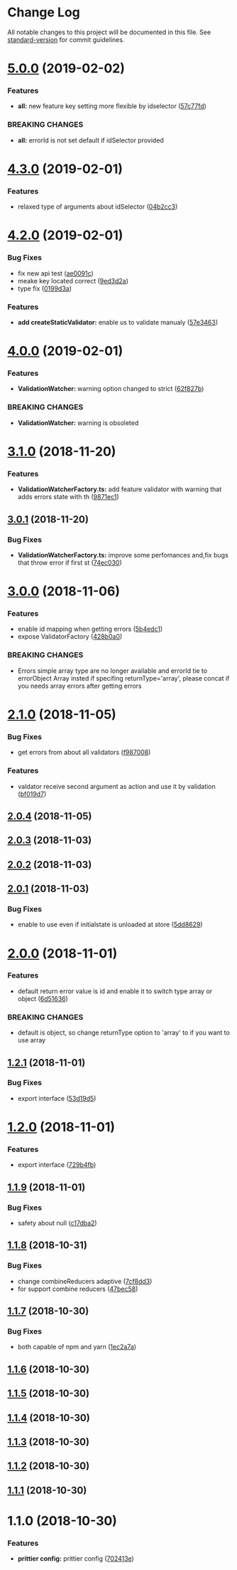 # Change Log

All notable changes to this project will be documented in this file. See [standard-version](https://github.com/conventional-changelog/standard-version) for commit guidelines.

<a name="5.0.0"></a>
# [5.0.0](https://github.com/tkow/redux-state-validation/compare/v4.3.0...v5.0.0) (2019-02-02)


### Features

* **all:** new feature key setting more flexible by idselector ([57c77fd](https://github.com/tkow/redux-state-validation/commit/57c77fd))


### BREAKING CHANGES

* **all:** errorId is not set default if idSelector provided



<a name="4.3.0"></a>
# [4.3.0](https://github.com/tkow/redux-state-validation/compare/v4.2.0...v4.3.0) (2019-02-01)


### Features

* relaxed type of arguments about idSelector ([04b2cc3](https://github.com/tkow/redux-state-validation/commit/04b2cc3))



<a name="4.2.0"></a>
# [4.2.0](https://github.com/tkow/redux-state-validation/compare/v4.0.0...v4.2.0) (2019-02-01)


### Bug Fixes

* fix new api test ([ae0091c](https://github.com/tkow/redux-state-validation/commit/ae0091c))
* meake key located correct ([9ed3d2a](https://github.com/tkow/redux-state-validation/commit/9ed3d2a))
* type fix ([0199d3a](https://github.com/tkow/redux-state-validation/commit/0199d3a))


### Features

* **add createStaticValidator:** enable us to validate manualy ([57e3463](https://github.com/tkow/redux-state-validation/commit/57e3463))



<a name="4.0.0"></a>
# [4.0.0](https://github.com/tkow/redux-state-validation/compare/v3.1.0...v4.0.0) (2019-02-01)


### Features

* **ValidationWatcher:** warning option changed to strict ([62f827b](https://github.com/tkow/redux-state-validation/commit/62f827b))


### BREAKING CHANGES

* **ValidationWatcher:** warning is obsoleted



<a name="3.1.0"></a>
# [3.1.0](https://github.com/tkow/redux-state-validation/compare/v3.0.1...v3.1.0) (2018-11-20)


### Features

* **ValidationWatcherFactory.ts:** add feature validator with warning that adds errors state with th ([9871ec1](https://github.com/tkow/redux-state-validation/commit/9871ec1))



<a name="3.0.1"></a>
## [3.0.1](https://github.com/tkow/redux-state-validation/compare/v3.0.0...v3.0.1) (2018-11-20)


### Bug Fixes

* **ValidationWatcherFactory.ts:** improve some perfomances and,fix bugs that throw error if first st ([74ec030](https://github.com/tkow/redux-state-validation/commit/74ec030))



<a name="3.0.0"></a>
# [3.0.0](https://github.com/tkow/redux-state-validation/compare/v2.1.0...v3.0.0) (2018-11-06)


### Features

* enable id mapping when getting errors ([5b4edc1](https://github.com/tkow/redux-state-validation/commit/5b4edc1))
* expose ValidatorFactory ([428b0a0](https://github.com/tkow/redux-state-validation/commit/428b0a0))


### BREAKING CHANGES

* Errors simple array type are no longer available and errorId tie to errorObject
Array insted if specifing returnType='array', please concat if you needs array errors after getting
errors



<a name="2.1.0"></a>
# [2.1.0](https://github.com/tkow/redux-state-validation/compare/v2.0.4...v2.1.0) (2018-11-05)


### Bug Fixes

* get errors from about all validators ([f987008](https://github.com/tkow/redux-state-validation/commit/f987008))


### Features

* valdator receive second argument as action and use it by validation ([bf019d7](https://github.com/tkow/redux-state-validation/commit/bf019d7))



<a name="2.0.4"></a>
## [2.0.4](https://github.com/tkow/redux-state-validation/compare/v2.0.3...v2.0.4) (2018-11-05)



<a name="2.0.3"></a>
## [2.0.3](https://github.com/tkow/redux-state-validation/compare/v2.0.2...v2.0.3) (2018-11-03)



<a name="2.0.2"></a>
## [2.0.2](https://github.com/tkow/redux-state-validation/compare/v2.0.1...v2.0.2) (2018-11-03)



<a name="2.0.1"></a>
## [2.0.1](https://github.com/tkow/redux-state-validation/compare/v2.0.0...v2.0.1) (2018-11-03)


### Bug Fixes

* enable to use even if initialstate is unloaded at store ([5dd8629](https://github.com/tkow/redux-state-validation/commit/5dd8629))



<a name="2.0.0"></a>
# [2.0.0](https://github.com/tkow/redux-state-validation/compare/v1.2.1...v2.0.0) (2018-11-01)


### Features

* default return error value is id and enable it to switch type array or object ([6d51636](https://github.com/tkow/redux-state-validation/commit/6d51636))


### BREAKING CHANGES

* default is object, so change returnType option to 'array' to if you want to use
array



<a name="1.2.1"></a>
## [1.2.1](https://github.com/tkow/redux-state-validation/compare/v1.2.0...v1.2.1) (2018-11-01)


### Bug Fixes

* export interface ([53d19d5](https://github.com/tkow/redux-state-validation/commit/53d19d5))



<a name="1.2.0"></a>
# [1.2.0](https://github.com/tkow/redux-state-validation/compare/v1.1.9...v1.2.0) (2018-11-01)


### Features

* export interface ([729b4fb](https://github.com/tkow/redux-state-validation/commit/729b4fb))



<a name="1.1.9"></a>
## [1.1.9](https://github.com/tkow/redux-state-validation/compare/v1.1.8...v1.1.9) (2018-11-01)


### Bug Fixes

* safety about null ([c17dba2](https://github.com/tkow/redux-state-validation/commit/c17dba2))



<a name="1.1.8"></a>
## [1.1.8](https://github.com/tkow/redux-state-validation/compare/v1.1.7...v1.1.8) (2018-10-31)


### Bug Fixes

* change combineReducers adaptive ([7cf8dd3](https://github.com/tkow/redux-state-validation/commit/7cf8dd3))
* for support combine reducers ([47bec58](https://github.com/tkow/redux-state-validation/commit/47bec58))



<a name="1.1.7"></a>
## [1.1.7](https://github.com/tkow/redux-state-validation/compare/v1.1.6...v1.1.7) (2018-10-30)


### Bug Fixes

* both capable of npm and yarn ([1ec2a7a](https://github.com/tkow/redux-state-validation/commit/1ec2a7a))



<a name="1.1.6"></a>
## [1.1.6](https://github.com/tkow/redux-state-validation/compare/v1.1.5...v1.1.6) (2018-10-30)



<a name="1.1.5"></a>
## [1.1.5](https://github.com/tkow/redux-state-validation/compare/v1.1.4...v1.1.5) (2018-10-30)



<a name="1.1.4"></a>
## [1.1.4](https://github.com/tkow/redux-state-validation/compare/v1.1.3...v1.1.4) (2018-10-30)



<a name="1.1.3"></a>
## [1.1.3](https://github.com/tkow/redux-state-validation/compare/v1.1.2...v1.1.3) (2018-10-30)



<a name="1.1.2"></a>
## [1.1.2](https://github.com/tkow/redux-state-validation/compare/v1.1.1...v1.1.2) (2018-10-30)



<a name="1.1.1"></a>
## [1.1.1](https://github.com/tkow/redux-state-validation/compare/v1.1.0...v1.1.1) (2018-10-30)



<a name="1.1.0"></a>
# 1.1.0 (2018-10-30)


### Features

* **prittier config:** prittier config ([702413e](https://github.com/tkow/redux-state-validation/commit/702413e))
